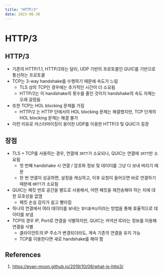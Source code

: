 ```yaml
---
title: "HTTP/3"
date: 2023-06-30
---
```


# HTTP/3

## HTTP/3

- 기존의 HTTP/1.1, HTTP/2와는 달리, UDP 기반의 프로토콜인 QUIC를 기반으로 통신하는 프로토콜
- TCP는 3-way handshake를 수행하기 때문에 속도가 느림
  - TLS 상의 TCP인 경우에는 추가적인 시간이 더 소요됨
  - HTTP/2는 이 handshake의 횟수를 줄인 것이지 handshake의 속도 자체는 오래 걸렸음
- 또한 TCP는 HOL blocking 문제를 가짐
  - HTTP/2 는 HTTP 단에서의 HOL blocking 문제는 해결했지만, TCP 단계의 HOL blocking 문제는 해결 불가
- 이런 이유로 커스터마이징이 용이한 UDP를 이용한 HTTP/3 및 QUIC가 등장

## 장점

- TLS + TCP를 사용하는 경우, 연결에 `3RTT`가 소요되나, QUIC는 연결에 `1RTT`만 소요됨
  - 첫 번째 handshake 시 연결 / 암호화 정보 및 데이터를 그냥 다 보내 버리기 때문
  - 한 번 연결이 성공하면, 설정을 캐싱하고, 이후 요청이 들어오면 바로 연결하기 때문에 `0RTT`가 소요됨
- QUIC는 패킷 번호 공간을 별도로 사용해서, 어떤 패킷을 재전송해야 하는 지에 대한 모호성을 없앰
  - 패킷 손실 감지가 쉽고 빨라짐
- 하나의 연결에서 여러 데이터를 보내는 `멀티플렉싱`이라는 방법을 통해 효율적으로 데이터를 보냄
- TCP의 경우 IP, Port로 연결을 식별하지만, QUIC는 커넥션 ID라는 정보를 이용해 연결을 식별
  - 클라이언트의 IP 주소가 변경되더라도, 계속 기존의 연결을 유지 가능
  - TCP를 이용한다면 새로 handshake를 해야 함

## References

1. https://evan-moon.github.io/2019/10/08/what-is-http3/
